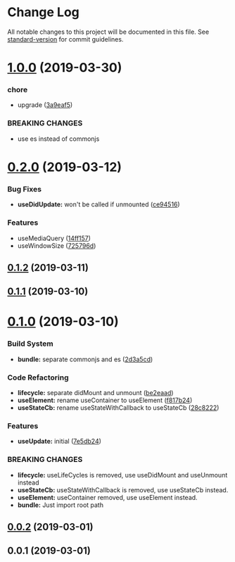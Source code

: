 # Change Log

All notable changes to this project will be documented in this file. See [standard-version](https://github.com/conventional-changelog/standard-version) for commit guidelines.

# [1.0.0](https://github.com/Jay0328/react-hooks/compare/v0.2.0...v1.0.0) (2019-03-30)


### chore

* upgrade ([3a9eaf5](https://github.com/Jay0328/react-hooks/commit/3a9eaf5))


### BREAKING CHANGES

* use es instead of commonjs



# [0.2.0](https://gitlab.jay0328.me/root/UJ/compare/v0.1.2...v0.2.0) (2019-03-12)


### Bug Fixes

* **useDidUpdate:** won't be called if unmounted ([ce94516](https://gitlab.jay0328.me/root/UJ/commit/ce94516))


### Features

* useMediaQuery ([14ff157](https://gitlab.jay0328.me/root/UJ/commit/14ff157))
* useWindowSize ([725796d](https://gitlab.jay0328.me/root/UJ/commit/725796d))



## [0.1.2](https://gitlab.jay0328.me/root/UJ/compare/v0.1.1...v0.1.2) (2019-03-11)



## [0.1.1](https://gitlab.jay0328.me/root/UJ/compare/v0.1.0...v0.1.1) (2019-03-10)



# [0.1.0](https://gitlab.jay0328.me/root/UJ/compare/v0.0.2...v0.1.0) (2019-03-10)


### Build System

* **bundle:** separate commonjs and es ([2d3a5cd](https://gitlab.jay0328.me/root/UJ/commit/2d3a5cd))


### Code Refactoring

* **lifecycle:** separate didMount and unmount ([be2eaad](https://gitlab.jay0328.me/root/UJ/commit/be2eaad))
* **useElement:** rename useContainer to useElement ([f817b24](https://gitlab.jay0328.me/root/UJ/commit/f817b24))
* **useStateCb:** rename useStateWithCallback to useStateCb ([28c8222](https://gitlab.jay0328.me/root/UJ/commit/28c8222))


### Features

* **useUpdate:** initial ([7e5db24](https://gitlab.jay0328.me/root/UJ/commit/7e5db24))


### BREAKING CHANGES

* **lifecycle:** useLifeCycles is removed, use useDidMount and useUnmount instead
* **useStateCb:** useStateWithCallback is removed, use useStateCb instead.
* **useElement:** useContainer removed, use useElement instead.
* **bundle:** Just import root path



## [0.0.2](https://gitlab.jay0328.me/root/UJ/compare/v0.0.1...v0.0.2) (2019-03-01)



## 0.0.1 (2019-03-01)

